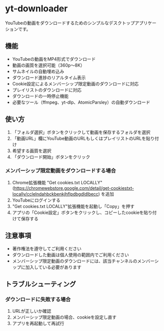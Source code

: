 # yt-downloader

YouTubeの動画をダウンロードするためのシンプルなデスクトップアプリケーションです。

## 機能

- YouTubeの動画をMP4形式でダウンロード
- 動画の画質を選択可能（360p～8K）
- サムネイルの自動埋め込み
- ダウンロード進捗のリアルタイム表示
- Cookie設定によるメンバーシップ限定動画のダウンロードに対応
- プレイリストのダウンロードに対応
- ダウンロードの一時停止機能
- 必要なツール（ffmpeg、yt-dlp、AtomicParsley）の自動ダウンロード

## 使い方

1. 「フォルダ選択」ボタンをクリックして動画を保存するフォルダを選択
2. 「動画URL」欄にYouTube動画のURLもしくはプレイリストのURLを貼り付け
3. 希望する画質を選択
4. 「ダウンロード開始」ボタンをクリック

### メンバーシップ限定動画をダウンロードする場合

1. Chrome拡張機能 "Get cookies.txt LOCALLY" (https://chromewebstore.google.com/detail/get-cookiestxt-locally/cclelndahbckbenkjhflpdbgdldlbecc) を追加
2. YouTubeにログインする
3. "Get cookies.txt LOCALLY"拡張機能を起動し「Copy」を押す
4. アプリの「Cookie設定」ボタンをクリックし、コピーしたcookieを貼り付けて保存する

## 注意事項

- 著作権法を遵守してご利用ください
- ダウンロードした動画は個人使用の範囲内でご利用ください
- メンバーシップ限定動画のダウンロードには、該当チャンネルのメンバーシップに加入している必要があります

## トラブルシューティング

### ダウンロードに失敗する場合

1. URLが正しいか確認
2. メンバーシップ限定動画の場合、cookieを設定し直す
3. アプリを再起動して再試行
